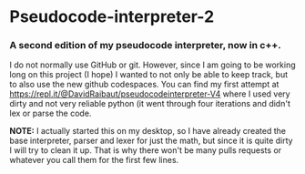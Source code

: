 # Pseudocode-interpreter-2
### A second edition of my pseudocode interpreter, now in c++.
I do not normally use GitHub or git. However, since I am going to be working long on this project (I hope) I wanted to not only be able to keep track, but to also use the new github codespaces.
You can find my first attempt at https://repl.it/@DavidRaibaut/pseudocodeinterpreter-V4 where I used very dirty and not very reliable python (it went through four iterations and didn't lex or parse the code.

**NOTE:** I actually started this on my desktop, so I have already created the base interpreter, parser and lexer for just the math, but since it is quite dirty I will try to clean it up. That is why there won't be many pulls requests or whatever you call them for the first few lines.
